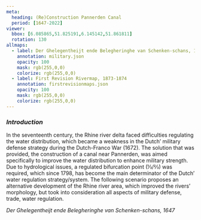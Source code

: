 ```yaml
---
meta:
  heading: (Re)Construction Pannerden Canal
  period: [1647-2022]
viewer:
  bbox: [6.085865,51.825191,6.145142,51.861811]
  rotation: 130
allmaps:
  - label: Der Ghelegentheijt ende Belegheringhe van Schenken-schans, 1647
    annotation: military.json
    opacity: 100
    mask: rgb(255,0,0)
    colorize: rgb(255,0,0)
  - label: First Revision Rivermap, 1873-1874
    annotation: firstrevisionmaps.json
    opacity: 100
    mask: rgb(255,0,0)
    colorize: rgb(255,0,0)
---
```


### _Introduction_

In the seventeenth century, the Rhine river delta faced difficulties regulating the water distribution, which became a weakness in the Dutch’ military defense strategy during the Dutch-Franco War (1672). The solution that was provided, the construction of a canal near Pannerden, was aimed specifically to improve the water distribution to enhance military strength. Due to hydrological issues, a regulated bifurcation point (⅓/⅔) was required, which since 1798, has become the main determinator of the Dutch’ water regulation strategy/system. 
The following scenario proposes an alternative development of the Rhine river area, which improved the rivers’ morphology, but took into consideration all aspects of military defense, trade, water regulation.


_Der Ghelegentheijt ende Belegheringhe van Schenken-schans, 1647_